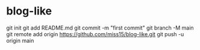 # blog-like

git init
git add README.md
git commit -m "first commit"
git branch -M main
git remote add origin https://github.com/miss15/blog-like.git
git push -u origin main

